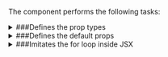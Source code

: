 The component performs the following tasks:

<details>
	<summary>###Defines the prop types

</summary>
* How many times to repeat?

* Start from this number

* Returns this element

</details>

<details>
	<summary>###Defines the default props

</summary>
</details>

<details>
	<summary>###Imitates the for loop inside JSX

</summary>
</details>

